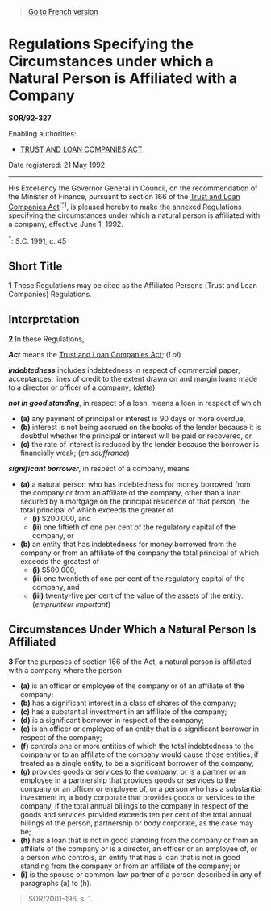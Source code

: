 > [Go to French version](/fr/Règlements/Décrets,%20ordonnances%20et%20règlements%20statutaires/92/327.md)

# Regulations Specifying the Circumstances under which a Natural Person is Affiliated with a Company

**SOR/92-327**

Enabling authorities: 
- [TRUST AND LOAN COMPANIES ACT](/en/Acts/Statutes%20of%20Canada/1991/c.%2045.md)

Date registered: 21 May 1992

----------

His Excellency the Governor General in Council, on the recommendation of the Minister of Finance, pursuant to section 166 of the [Trust and Loan Companies Act](/en/Acts/Statutes%20of%20Canada/1991/c.%2045.md)<sup><a href='#fn_1e'>[*]</a></sup>, is pleased hereby to make the annexed Regulations specifying the circumstances under which a natural person is affiliated with a company, effective June 1, 1992.

<a name='fn_1e'><sup>*</sup></a>: S.C. 1991, c. 45<br />




## Short Title


**1** These Regulations may be cited as the Affiliated Persons (Trust and Loan Companies) Regulations.




## Interpretation


**2** In these Regulations,

***Act*** means the [Trust and Loan Companies Act](/en/Acts/Statutes%20of%20Canada/1991/c.%2045.md); (*Loi*)

***indebtedness*** includes indebtedness in respect of commercial paper, acceptances, lines of credit to the extent drawn on and margin loans made to a director or officer of a company; (*dette*)

***not in good standing***, in respect of a loan, means a loan in respect of which
- **(a)** any payment of principal or interest is 90 days or more overdue,
- **(b)** interest is not being accrued on the books of the lender because it is doubtful whether the principal or interest will be paid or recovered, or
- **(c)** the rate of interest is reduced by the lender because the borrower is financially weak; (*en souffrance*)

***significant borrower***, in respect of a company, means
- **(a)** a natural person who has indebtedness for money borrowed from the company or from an affiliate of the company, other than a loan secured by a mortgage on the principal residence of that person, the total principal of which exceeds the greater of
	- **(i)** $200,000, and
	- **(ii)** one fiftieth of one per cent of the regulatory capital of the company, or
- **(b)** an entity that has indebtedness for money borrowed from the company or from an affiliate of the company the total principal of which exceeds the greatest of
	- **(i)** $500,000,
	- **(ii)** one twentieth of one per cent of the regulatory capital of the company, and
	- **(iii)** twenty-five per cent of the value of the assets of the entity. (*emprunteur important*)




## Circumstances Under Which a Natural Person Is Affiliated


**3** For the purposes of section 166 of the Act, a natural person is affiliated with a company where the person
- **(a)** is an officer or employee of the company or of an affiliate of the company;
- **(b)** has a significant interest in a class of shares of the company;
- **(c)** has a substantial investment in an affiliate of the company;
- **(d)** is a significant borrower in respect of the company;
- **(e)** is an officer or employee of an entity that is a significant borrower in respect of the company;
- **(f)** controls one or more entities of which the total indebtedness to the company or to an affiliate of the company would cause those entities, if treated as a single entity, to be a significant borrower of the company;
- **(g)** provides goods or services to the company, or is a partner or an employee in a partnership that provides goods or services to the company or an officer or employee of, or a person who has a substantial investment in, a body corporate that provides goods or services to the company, if the total annual billings to the company in respect of the goods and services provided exceeds ten per cent of the total annual billings of the person, partnership or body corporate, as the case may be;
- **(h)** has a loan that is not in good standing from the company or from an affiliate of the company or is a director, an officer or an employee of, or a person who controls, an entity that has a loan that is not in good standing from the company or from an affiliate of the company; or
- **(i)** is the spouse or common-law partner of a person described in any of paragraphs (a) to (h).
> SOR/2001-196, s. 1.



